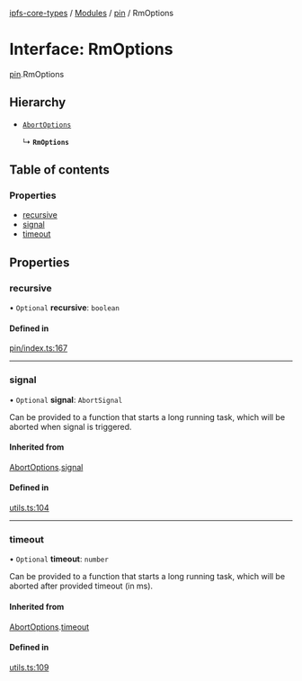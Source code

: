 [ipfs-core-types](../README.md) / [Modules](../modules.md) / [pin](../modules/pin.md) / RmOptions

# Interface: RmOptions

[pin](../modules/pin.md).RmOptions

## Hierarchy

- [`AbortOptions`](index.AbortOptions.md)

  ↳ **`RmOptions`**

## Table of contents

### Properties

- [recursive](pin.RmOptions.md#recursive)
- [signal](pin.RmOptions.md#signal)
- [timeout](pin.RmOptions.md#timeout)

## Properties

### recursive

• `Optional` **recursive**: `boolean`

#### Defined in

[pin/index.ts:167](https://github.com/ipfs/js-ipfs/blob/1655368d/packages/ipfs-core-types/src/pin/index.ts#L167)

___

### signal

• `Optional` **signal**: `AbortSignal`

Can be provided to a function that starts a long running task, which will
be aborted when signal is triggered.

#### Inherited from

[AbortOptions](index.AbortOptions.md).[signal](index.AbortOptions.md#signal)

#### Defined in

[utils.ts:104](https://github.com/ipfs/js-ipfs/blob/1655368d/packages/ipfs-core-types/src/utils.ts#L104)

___

### timeout

• `Optional` **timeout**: `number`

Can be provided to a function that starts a long running task, which will
be aborted after provided timeout (in ms).

#### Inherited from

[AbortOptions](index.AbortOptions.md).[timeout](index.AbortOptions.md#timeout)

#### Defined in

[utils.ts:109](https://github.com/ipfs/js-ipfs/blob/1655368d/packages/ipfs-core-types/src/utils.ts#L109)
